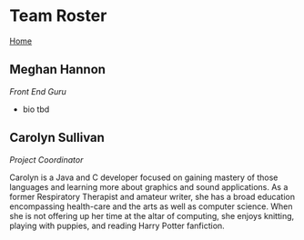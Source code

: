 # Team Roster

[Home](README.md)  

## Meghan Hannon

*Front End Guru* 

* bio tbd 

## Carolyn Sullivan
*Project Coordinator*

Carolyn is a Java and C developer focused on gaining mastery of those languages and learning more about graphics and sound applications.  As a former Respiratory Therapist and amateur writer, she has a broad education encompassing health-care and the arts as well as computer science.  When she is not offering up her time at the altar of computing, she enjoys knitting, playing with puppies, and reading Harry Potter fanfiction.

